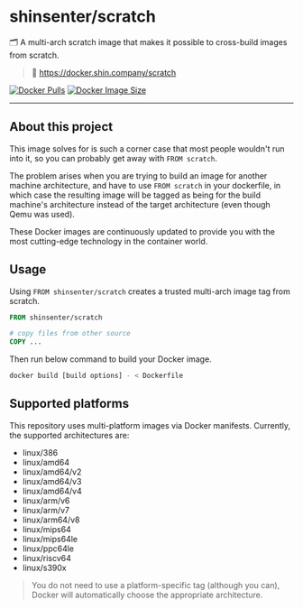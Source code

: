 # shinsenter/scratch

🗂 A multi-arch scratch image that makes it possible to cross-build images from scratch.

> 🔗 https://docker.shin.company/scratch

[![Docker Pulls](https://img.shields.io/docker/pulls/shinsenter/scratch)](https://docker.shin.company/scratch) [![Docker Image Size](https://img.shields.io/docker/image-size/shinsenter/scratch/latest?label=shinsenter%2Fscratch)](https://docker.shin.company/scratch)

* * *

## About this project

This image solves for is such a corner case that most people wouldn't run into it, so you can probably get away with `FROM scratch`.

The problem arises when you are trying to build an image for another machine architecture, and have to use `FROM scratch` in your dockerfile, in which case the resulting image will be tagged as being for the build machine's architecture instead of the target architecture (even though Qemu was used).

These Docker images are continuously updated to provide you with the most cutting-edge technology in the container world.

## Usage

Using `FROM shinsenter/scratch` creates a trusted multi-arch image tag from scratch.

```Dockerfile
FROM shinsenter/scratch

# copy files from other source
COPY ...
```

Then run below command to build your Docker image.

```bash
docker build [build options] - < Dockerfile
```

## Supported platforms

This repository uses multi-platform images via Docker manifests. Currently, the supported architectures are:

- linux/386
- linux/amd64
- linux/amd64/v2
- linux/amd64/v3
- linux/amd64/v4
- linux/arm/v6
- linux/arm/v7
- linux/arm64/v8
- linux/mips64
- linux/mips64le
- linux/ppc64le
- linux/riscv64
- linux/s390x

> You do not need to use a platform-specific tag (although you can), Docker will automatically choose the appropriate architecture.